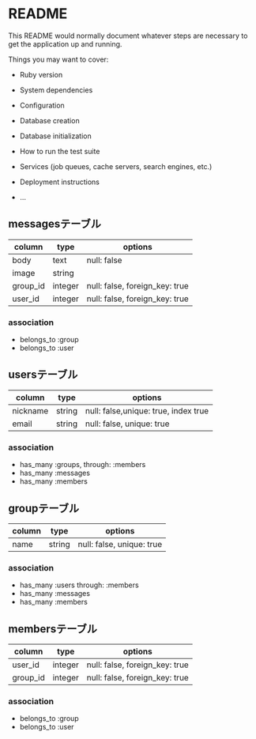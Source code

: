 # README

This README would normally document whatever steps are necessary to get the
application up and running.

Things you may want to cover:

* Ruby version

* System dependencies

* Configuration

* Database creation

* Database initialization

* How to run the test suite

* Services (job queues, cache servers, search engines, etc.)

* Deployment instructions

* ...


## messagesテーブル
|column|type|options|
|------|----|-------|
|body|text|null: false|
|image|string||
|group_id|integer|null: false, foreign_key: true|
|user_id|integer|null: false, foreign_key: true|

### association
- belongs_to :group
- belongs_to :user


## usersテーブル
|column|type|options|
|------|----|-------|
|nickname|string|null: false,unique: true, index true|
|email|string|null: false, unique: true|

### association
- has_many :groups, through: :members
- has_many :messages
- has_many :members



## groupテーブル
|column|type|options|
|------|----|-------|
|name|string|null: false, unique: true|

### association
- has_many :users through: :members
- has_many :messages
- has_many :members



## membersテーブル
|column|type|options|
|------|----|-------|
|user_id|integer|null: false, foreign_key: true|
|group_id|integer|null: false, foreign_key: true|

### association
- belongs_to :group
- belongs_to :user





